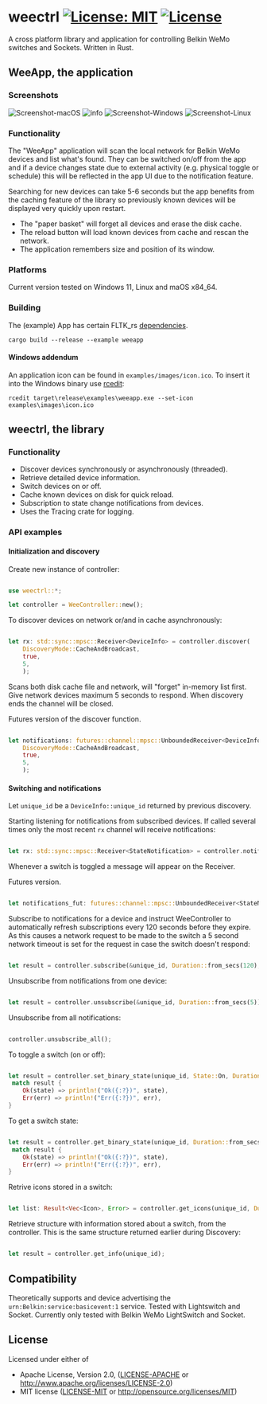# weectrl   [![License: MIT](https://img.shields.io/badge/License-MIT-yellow.svg)](https://opensource.org/licenses/MIT) [![License](https://img.shields.io/badge/License-Apache%202.0-blue.svg)](https://opensource.org/licenses/Apache-2.0)

A cross platform library and application for controlling Belkin WeMo switches and Sockets. Written in Rust.

## WeeApp, the application

### Screenshots
![Screenshot-macOS](https://user-images.githubusercontent.com/19599562/193374117-9890c33d-c4f9-49ca-a1b2-9010daaecfa3.png)
![info](https://user-images.githubusercontent.com/19599562/194636095-28ebccc5-7ab9-49e7-a1a8-acd7b77c67cf.png)
![Screenshot-Windows](https://user-images.githubusercontent.com/19599562/193374122-f3d494d4-3872-44c6-9ef6-7cf67923f16b.png)
![Screenshot-Linux](https://user-images.githubusercontent.com/19599562/193374125-3b5d8d51-763a-40b0-b8f8-bb21c9a5f4fc.png)

### Functionality
The "WeeApp" application will scan the local network for Belkin WeMo devices and list what's found. They can be switched on/off from the app and if a device changes state due to external activity (e.g. physical toggle or schedule) this will be reflected in the app UI due to the notification feature.

Searching for new devices can take 5-6 seconds but the app benefits from the caching feature of the library so previously known devices will be displayed very quickly upon restart.   

* The "paper basket" will forget all devices and erase the disk cache.
* The reload button will load known devices from cache and rescan the network.
* The application remembers size and position of its window. 

### Platforms
Current version tested on Windows 11, Linux and maOS x84_64.

### Building

The (example) App has certain FLTK_rs [dependencies](https://fltk-rs.github.io/fltk-book/Setup.html).

```
cargo build --release --example weeapp
```
#### Windows addendum
An application icon can be found in `examples/images/icon.ico`. To insert it into the Windows binary use [rcedit][56bbd8db]:
```
rcedit target\release\examples\weeapp.exe --set-icon examples\images\icon.ico
```
  [56bbd8db]: https://github.com/electron/rcedit/releases "rcedit"

## weectrl, the library
### Functionality
* Discover devices synchronously or asynchronously (threaded).
* Retrieve detailed device information.
* Switch devices on or off.
* Cache known devices on disk for quick reload.
* Subscription to state change notifications from devices.
* Uses the Tracing crate for logging.

### API examples

#### Initialization and discovery
Create new instance of controller:
``` rust

use weectrl::*;

let controller = WeeController::new();
```

To discover devices on network or/and in cache asynchronously:
``` rust

let rx: std::sync::mpsc::Receiver<DeviceInfo> = controller.discover(
    DiscoveryMode::CacheAndBroadcast, 
    true, 
    5, 
    );
```
Scans both disk cache file and network, will "forget" in-memory list first. Give network devices maximum 5 seconds to respond.
When discovery ends the channel will be closed.

Futures version of the discover function.
``` rust

let notifications: futures::channel::mpsc::UnboundedReceiver<DeviceInfo> = controller.discover_future(
    DiscoveryMode::CacheAndBroadcast, 
    true, 
    5, 
    );
```


#### Switching and notifications

Let `unique_id` be a `DeviceInfo::unique_id` returned by previous discovery.

Starting listening for notifications from subscribed devices. If called several times only the most recent `rx` channel will receive notifications:
``` rust

let rx: std::sync::mpsc::Receiver<StateNotification> = controller.notify();
```
Whenever a switch is toggled a message will appear on the Receiver.

Futures version.
``` rust

let notifications_fut: futures::channel::mpsc::UnboundedReceiver<StateNotification> = controller.notify_future();
```

Subscribe to notifications for a device and instruct WeeController to automatically refresh subscriptions every 120 seconds before they expire.
As this causes a network request to be made to the switch a 5 second network timeout is set for the request in case the switch doesn't respond:
``` rust

let result = controller.subscribe(&unique_id, Duration::from_secs(120), true, Duration::from_secs(5));
```

Unsubscribe from notifications from one device:
``` rust

let result = controller.unsubscribe(&unique_id, Duration::from_secs(5));
```

Unsubscribe from all notifications:
``` rust

controller.unsubscribe_all();
```

To toggle a switch (on or off):
``` rust

let result = controller.set_binary_state(unique_id, State::On, Duration::from_secs(5));
 match result {
    Ok(state) => println!("Ok({:?})", state),
    Err(err) => println!("Err({:?})", err),
}
```

To get a switch state:
``` rust

let result = controller.get_binary_state(unique_id, Duration::from_secs(5));
 match result {
    Ok(state) => println!("Ok({:?})", state),
    Err(err) => println!("Err({:?})", err),
}
```

Retrive icons stored in a switch:
``` rust

let list: Result<Vec<Icon>, Error> = controller.get_icons(unique_id, Duration::from_secs(5));
```

Retrieve structure with information stored about a switch, from the controller. This is the same structure returned earlier during Discovery:
``` rust

let result = controller.get_info(unique_id);
```


## Compatibility
Theoretically supports and device advertising the `urn:Belkin:service:basicevent:1` service. Tested with Lightswitch and Socket.
Currently only tested with Belkin WeMo LightSwitch and Socket.

## License

Licensed under either of

 * Apache License, Version 2.0, ([LICENSE-APACHE](LICENSE-APACHE) or http://www.apache.org/licenses/LICENSE-2.0)
 * MIT license ([LICENSE-MIT](LICENSE-MIT) or http://opensource.org/licenses/MIT)
